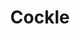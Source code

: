 ---
templateKey: blog-post
featuredpost: false
featuredimage: /assets/Cockle.png
title: Cockle
description: Fish|Crabpot
testfield: 1436
---